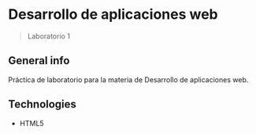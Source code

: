 # Desarrollo de aplicaciones web

> Laboratorio 1

## General info

Práctica de laboratorio para la materia de Desarrollo de aplicaciones web.

## Technologies

- HTML5
